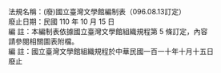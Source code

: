 法規名稱：(廢)國立臺灣文學館編制表（096.08.13訂定）  
廢止日期：民國 110 年 10 月 15 日  
編 註：本編制表依據國立臺灣文學館組織規程第 5 條訂定，內容  
請參閱相關圖表附檔。  
編 註：國立臺灣文學館組織規程於中華民國一百一十年十月十五日  
廢止  


